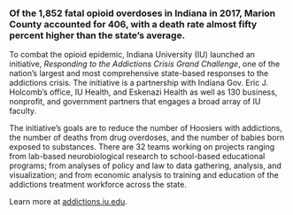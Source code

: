 ### **Of the 1,852 fatal opioid overdoses in Indiana in 2017, Marion County accounted for 406, with a death rate almost fifty percent higher than the state’s average.**

To combat the opioid epidemic, Indiana University (IU) launched an initiative, _Responding to the Addictions Crisis Grand Challenge_, one of the nation’s largest and most comprehensive state-based responses to the addictions crisis. The initiative is a partnership with Indiana Gov. Eric J. Holcomb’s office, IU Health, and Eskenazi Health as well as 130 business, nonprofit, and government partners that engages a broad array of IU faculty.

The initiative’s goals are to reduce the number of Hoosiers with addictions, the number of deaths from drug overdoses, and the number of babies born exposed to substances. There are 32 teams working on projects ranging from lab-based neurobiological research to school-based educational programs; from analyses of policy and law to data gathering, analysis, and visualization; and from economic analysis to training and education of the addictions treatment workforce across the state.

Learn more at <a href="https://addictions.iu.edu" target="_blank">addictions.iu.edu</a>.
